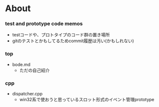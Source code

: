 # About

### test and prototype code memos

- testコードや、プロトタイプのコード群の置き場所
- gitのテストとかもしてるためcommit履歴は汚い(かもしれない)

### top

- bode.md
  - ただの自己紹介

### cpp
- dispatcher.cpp
  - win32系で使おうと思っているスロット形式のイベント管理prototype
